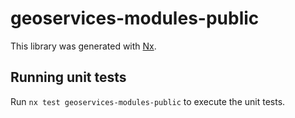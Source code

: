 # geoservices-modules-public

This library was generated with [Nx](https://nx.dev).

## Running unit tests

Run `nx test geoservices-modules-public` to execute the unit tests.
